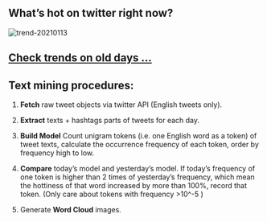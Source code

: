 ## What’s hot on twitter right now?

![trend-20210113][wordcloud]

[wordcloud]: https://raw.githubusercontent.com/xdqc/tweet-trend-everyday/master/word-cloud/trend-20210113.png?token=AF5V4P7ADR6KQBZ4CEDTNIK6AXRMU "trend-20210113"

## [Check trends on old days ...](https://github.com/xdqc/tweet-trend-everyday/tree/master/word-cloud)

## Text mining procedures:

1. **Fetch** raw tweet objects via twitter API (English tweets only).

2. **Extract** texts + hashtags parts of tweets for each day.

3. **Build Model** Count unigram tokens (i.e. one English word as a token) of tweet texts, calculate the occurrence frequency of each token, order by frequency high to low.

4. **Compare** today’s model and yesterday’s model. If today’s frequency of one token is higher than 2 times of yesterday’s frequency, which mean the hottiness of that word increased by more than 100%, record that token. (Only care about tokens with frequency >10^-5 )

5. Generate **Word Cloud** images.
